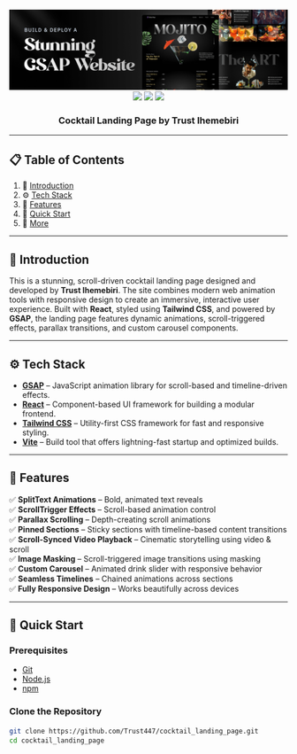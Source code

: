<div align="center">
  <br />
  <img src="public/readme/hero.png" alt="Project Banner">
  <br />

  <div>
    <img src="https://img.shields.io/badge/-React-blue?style=for-the-badge&logo=react&logoColor=white" />
    <img src="https://img.shields.io/badge/-GSAP-88CE02?style=for-the-badge&logo=greensock&logoColor=white" />
    <img src="https://img.shields.io/badge/-Tailwind_CSS-38B2AC?style=for-the-badge&logo=tailwind-css&logoColor=white" />
  </div>

  <h3 align="center">Cocktail Landing Page by Trust Ihemebiri</h3>
</div>

---

## 📋 Table of Contents

1. 🤖 [Introduction](#introduction)
2. ⚙️ [Tech Stack](#tech-stack)
3. 🔋 [Features](#features)
4. 🤸 [Quick Start](#quick-start)
5. 🚀 [More](#more)

---

## 🤖 Introduction

This is a stunning, scroll-driven cocktail landing page designed and developed by **Trust Ihemebiri**. The site combines modern web animation tools with responsive design to create an immersive, interactive user experience. Built with **React**, styled using **Tailwind CSS**, and powered by **GSAP**, the landing page features dynamic animations, scroll-triggered effects, parallax transitions, and custom carousel components.

---

## ⚙️ Tech Stack

- **[GSAP](https://gsap.com/)** – JavaScript animation library for scroll-based and timeline-driven effects.
- **[React](https://react.dev/)** – Component-based UI framework for building a modular frontend.
- **[Tailwind CSS](https://tailwindcss.com/)** – Utility-first CSS framework for fast and responsive styling.
- **[Vite](https://vitejs.dev/)** – Build tool that offers lightning-fast startup and optimized builds.

---

## 🔋 Features

✅ **SplitText Animations** – Bold, animated text reveals  
✅ **ScrollTrigger Effects** – Scroll-based animation control  
✅ **Parallax Scrolling** – Depth-creating scroll animations  
✅ **Pinned Sections** – Sticky sections with timeline-based content transitions  
✅ **Scroll-Synced Video Playback** – Cinematic storytelling using video & scroll  
✅ **Image Masking** – Scroll-triggered image transitions using masking  
✅ **Custom Carousel** – Animated drink slider with responsive behavior  
✅ **Seamless Timelines** – Chained animations across sections  
✅ **Fully Responsive Design** – Works beautifully across devices  

---

## 🤸 Quick Start

### Prerequisites

- [Git](https://git-scm.com/)
- [Node.js](https://nodejs.org/en)
- [npm](https://www.npmjs.com/)

### Clone the Repository

```bash
git clone https://github.com/Trust447/cocktail_landing_page.git
cd cocktail_landing_page

